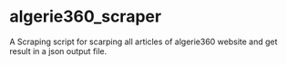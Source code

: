 # algerie360_scraper
A Scraping script for scarping all articles of algerie360 website and get result in a json output file.
